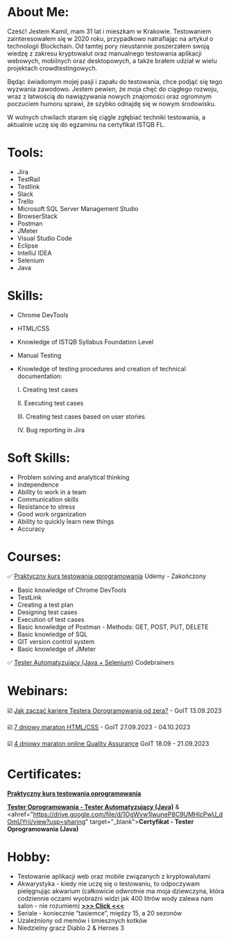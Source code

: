# <a name="about me">About Me:</a>

Cześć!
Jestem Kamil, mam 31 lat i mieszkam w Krakowie. Testowaniem zainteresowałem się w 2020 roku, przypadkowo natrafiając na artykuł o technologii Blockchain. Od tamtej pory nieustannie poszerzałem swoją wiedzę z zakresu kryptowalut oraz manualnego testowania aplikacji webowych, mobilnych oraz desktopowych, a także brałem udział w wielu projektach crowdtestingowych.

Będąc świadomym mojej pasji i zapału do testowania, chce podjąć się tego wyzwania zawodowo. Jestem pewien, że moja chęć do ciągłego rozwoju, wraz z łatwością do nawiązywania nowych znajomości oraz ogromnym poczuciem humoru sprawi, że szybko odnajdę się w nowym środowisku. 

W wolnych chwilach staram się ciągle zgłębiać techniki testowania, a aktualnie uczę się do egzaminu na certyfikat ISTQB FL.

# <a name="tools">Tools:</a>

- Jira
- TestRail
- Testlink
- Slack
- Trello
- Microsoft SQL Server Management Studio
- BrowserStack
- Postman
- JMeter
- Visual Studio Code
- Eclipse
- IntelliJ IDEA
- Selenium
- Java

# <a name="skills">Skills:</a>

- Chrome DevTools
- HTML/CSS
- Knowledge of ISTQB Syllabus Foundation Level
- Manual Testing
- Knowledge of testing procedures and creation of technical documentation:

  I. Creating test cases

  II. Executing test cases

  III. Creating test cases based on user stories

  IV. Bug reporting in Jira

# <a name="soft skills">Soft Skills:</a>

- Problem solving and analytical thinking
- Independence
- Ability to work in a team
- Communication skills
- Resistance to stress
- Good work organization
- Ability to quickly learn new things
- Accuracy

# <a name="courses">Courses:</a>

✅ <a href="https://www.udemy.com/course/praktyczny-kurs-testowania-oprogramowania/" target="_blank">Praktyczny kurs testowania oprogramowania</a> Udemy - Zakończony

- Basic knowledge of Chrome DevTools
- TestLink
- Creating a test plan
- Designing test cases
- Execution of test cases
- Basic knowledge of Postman - Methods: GET, POST, PUT, DELETE
- Basic knowledge of SQL
- GIT version control system
- Basic knowledge of JMeter

✅ <a href="https://codebrainers.pl/tester_automat.pdf" target="_blank">Tester Automatyzujący (Java + Selenium)</a> Codebrainers

# <a name="webinars">Webinars:</a>

☑️ <a href="https://qa.w.goit.global/pl/" target="_blank">Jak zacząć karierę Testera Oprogramowania od zera?</a> - GoIT 13.09.2023

☑️ <a href="https://m.goit.global/pl/" target="_blank">7 dniowy maraton HTML/CSS</a> - GoIT 27.09.2023 - 04.10.2023

☑️ <a href="https://qa.m.goit.global/pl/" target="_blank">4 dniowy maraton online Quality Assurance</a> GoIT 18.09 - 21.09.2023

# <a name="certificates">Certificates:</a> 

<a href="https://drive.google.com/file/d/1ck3UfV8uQCkL4fjmFEAvbtxYLUp7fz9m/view?usp=drive_link" target="_blank"><b>Praktyczny kurs testowania oprogramowania</b></a>

<a href="https://drive.google.com/file/d/1MkAbkU0Qx31VtkSht9uXB3T49GL82qEm/view?usp=sharing" target="_blank"><b>Tester Oprogramowania - Tester Automatyzujący (Java)</b></a> & <ahref="https://drive.google.com/file/d/1OgWvw1IwuneP8C9UMHIcPwU_dOmUYrii/view?usp=sharing" target="_blank"><b>Certyfikat - Tester Oprogramowania (Java)</b></a> 

# <a name="hobby">Hobby:</a> 

- Testowanie aplikacji web oraz mobile związanych z kryptowalutami
- Akwarystyka - kiedy nie uczę się o testowaniu, to odpoczywam pielęgnując akwarium (całkowicie odwrotnie ma moja dziewczyna, która codziennie oczami wyobraźni widzi jak 400 litrów wody zalewa nam salon - nie rozumiem) <a href="https://drive.google.com/file/d/1jANeRHCqSwJh4cK7Zgh8kx7nzp88Tbkz/view?usp=drive_link" target="_blank"><b>>>> Click <<<</b></a>
- Seriale - koniecznie “tasiemce”, między 15, a 20 sezonów
- Uzależniony od memów i śmiesznych kotków
- Niedzielny gracz Diablo 2 & Heroes 3

